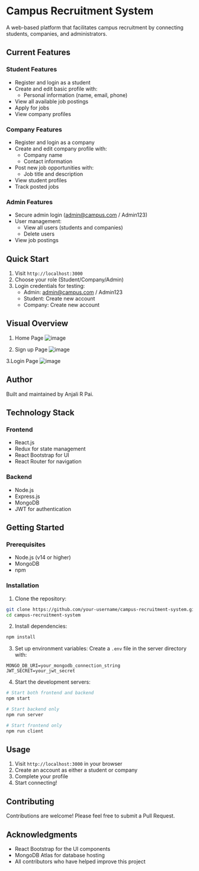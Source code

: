 # Campus Recruitment System

A web-based platform that facilitates campus recruitment by connecting students, companies, and administrators.

## Current Features

### Student Features
- Register and login as a student
- Create and edit basic profile with:
  - Personal information (name, email, phone)
- View all available job postings
- Apply for jobs
- View company profiles

### Company Features
- Register and login as a company
- Create and edit company profile with:
  - Company name
  - Contact information
- Post new job opportunities with:
  - Job title and description
- View student profiles
- Track posted jobs

### Admin Features
- Secure admin login (admin@campus.com / Admin123)
- User management:
  - View all users (students and companies)
  - Delete users
- View job postings

## Quick Start

1. Visit `http://localhost:3000`
2. Choose your role (Student/Company/Admin)
3. Login credentials for testing:
   - Admin: admin@campus.com / Admin123
   - Student: Create new account
   - Company: Create new account
     
## Visual Overview 

1. Home Page
![image](https://github.com/user-attachments/assets/e7a9f1c9-33b8-46bc-a8f0-71cda1367cac)

2. Sign up Page
![image](https://github.com/user-attachments/assets/e30abfd1-50f9-4c38-8d74-bebc08f93e41)

3.Login Page
![image](https://github.com/user-attachments/assets/f88df474-e7e7-4dc4-bcdc-9c4a98d170d7)



## Author

Built and maintained by Anjali R Pai.

## Technology Stack

### Frontend
- React.js
- Redux for state management
- React Bootstrap for UI
- React Router for navigation

### Backend
- Node.js
- Express.js
- MongoDB
- JWT for authentication

## Getting Started

### Prerequisites
- Node.js (v14 or higher)
- MongoDB
- npm

### Installation

1. Clone the repository:
```bash
git clone https://github.com/your-username/campus-recruitment-system.git
cd campus-recruitment-system
```

2. Install dependencies:
```bash
npm install
```

3. Set up environment variables:
Create a `.env` file in the server directory with:
```
MONGO_DB_URI=your_mongodb_connection_string
JWT_SECRET=your_jwt_secret
```

4. Start the development servers:
```bash
# Start both frontend and backend
npm start

# Start backend only
npm run server

# Start frontend only
npm run client
```

## Usage

1. Visit `http://localhost:3000` in your browser
2. Create an account as either a student or company
3. Complete your profile
4. Start connecting!

## Contributing

Contributions are welcome! Please feel free to submit a Pull Request.



## Acknowledgments

- React Bootstrap for the UI components
- MongoDB Atlas for database hosting
- All contributors who have helped improve this project
